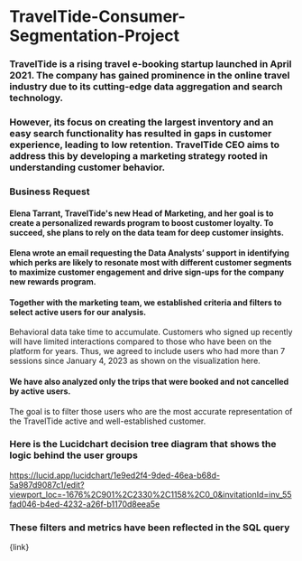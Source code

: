 # TravelTide-Consumer-Segmentation-Project

### TravelTide is a rising travel e-booking startup launched in April 2021. The company has gained prominence in the online travel industry due to its cutting-edge data aggregation and search technology.
 ### However, its focus on creating the largest inventory and an easy search functionality has resulted in gaps in customer experience, leading to low retention. TravelTide CEO aims to address this by developing a marketing strategy rooted in understanding customer behavior.

### Business Request

#### Elena Tarrant, TravelTide's new Head of Marketing, and her goal is to create a personalized rewards program to boost customer loyalty. To succeed, she plans to rely on the data team for deep customer insights.

#### Elena wrote an email requesting the Data Analysts’ support in identifying which perks are likely to resonate most with different customer segments to maximize customer engagement and drive sign-ups for the company new rewards program.

#### Together with the marketing team, we established criteria and filters to select active users for our analysis. 
Behavioral data take time to accumulate. Customers who signed up recently will have limited interactions compared to those who have been on the platform for years. Thus, we agreed to include users who had more than 7 sessions since January 4, 2023 as shown on the visualization here.

#### We have also analyzed only the trips that were booked and not cancelled by active users. 
The goal is to filter those users who are the most accurate representation of the TravelTide active and well-established customer.

### Here is the Lucidchart decision tree diagram that shows the logic behind the user groups

https://lucid.app/lucidchart/1e9ed2f4-9ded-46ea-b68d-5a987d9087c1/edit?viewport_loc=-1676%2C901%2C2330%2C1158%2C0_0&invitationId=inv_55fad046-b4ed-4232-a26f-b1170d8eea5e

### These filters and metrics have been reflected in the SQL query
{link}
